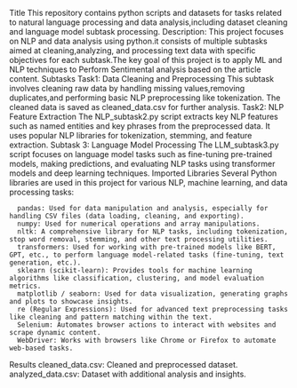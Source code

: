Title
 This repository contains python scripts and datasets for tasks related to natural language processing and data analysis,including dataset cleaning and language model subtask processing.
 Description:
   This project focuses on NLP and data analysis using python.it consists of multiple subtasks aimed at cleaning,analyzing, and processing text data with specific objectives for each subtask.The key goal of this project is to apply ML and NLP techniques to Perform Sentimental analysis based on the article content.
Subtasks
  Task1: Data Cleaning and Preprocessing
    This subtask involves cleaning raw data by handling missing values,removing duplicates,and performing basic NLP preprocessing like tokenization. The cleaned data is saved as cleaned_data.csv for further analysis.
  Task2: NLP Feature Extraction
   The NLP_subtask2.py script extracts key NLP features such as named entities and key phrases from the preprocessed data. It uses popular NLP libraries for tokenization, stemming, and feature extraction.
Subtask 3: Language Model Processing
   The LLM_subtask3.py script focuses on language model tasks such as fine-tuning pre-trained models, making predictions, and evaluating NLP tasks using transformer models and deep learning techniques.
Imported Libraries
   Several Python libraries are used in this project for various NLP, machine learning, and data processing tasks:

      pandas: Used for data manipulation and analysis, especially for handling CSV files (data loading, cleaning, and exporting).
      numpy: Used for numerical operations and array manipulations.
      nltk: A comprehensive library for NLP tasks, including tokenization, stop word removal, stemming, and other text processing utilities.
      transformers: Used for working with pre-trained models like BERT, GPT, etc., to perform language model-related tasks (fine-tuning, text generation, etc.).
      sklearn (scikit-learn): Provides tools for machine learning algorithms like classification, clustering, and model evaluation metrics.
      matplotlib / seaborn: Used for data visualization, generating graphs and plots to showcase insights.
      re (Regular Expressions): Used for advanced text preprocessing tasks like cleaning and pattern matching within the text.
      Selenium: Automates browser actions to interact with websites and scrape dynamic content.
      WebDriver: Works with browsers like Chrome or Firefox to automate web-based tasks.
Results
  cleaned_data.csv: Cleaned and preprocessed dataset.
  analyzed_data.csv: Dataset with additional analysis and insights.

